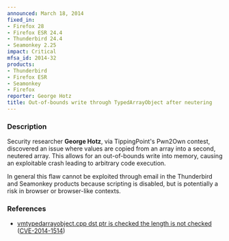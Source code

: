 ```yaml
---
announced: March 18, 2014
fixed_in:
- Firefox 28
- Firefox ESR 24.4
- Thunderbird 24.4
- Seamonkey 2.25
impact: Critical
mfsa_id: 2014-32
products:
- Thunderbird
- Firefox ESR
- Seamonkey
- Firefox
reporter: George Hotz
title: Out-of-bounds write through TypedArrayObject after neutering
---
```


<h3>Description</h3>

<p>Security researcher <strong>George Hotz</strong>, via TippingPoint's Pwn2Own
contest, discovered an issue where values are copied from an array into a
second, neutered array. This allows for an out-of-bounds write into memory,
causing an exploitable crash leading to arbitrary code execution.
</p>

<p class="note">In general this flaw cannot be exploited through email in the
Thunderbird and Seamonkey products because scripting is disabled, but is
potentially a risk in browser or browser-like contexts.</p>
<h3>References</h3>

<ul>
  <li><a href="https://bugzilla.mozilla.org/show_bug.cgi?id=983344">
       vmtypedarrayobject.cpp dst ptr is checked the length is not checked</a>
(<a href="http://cve.mitre.org/cgi-bin/cvename.cgi?name=CVE-2014-1514" class="ex-ref">CVE-2014-1514</a>)</li>
</ul>



